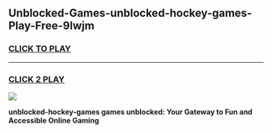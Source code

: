 
## Unblocked-Games-unblocked-hockey-games-Play-Free-9lwjm
<h3>
<a href="https://premium76.site?title=unblocked-hockey-games&ref=20A">CLICK TO PLAY</a></h3>
<hr>

<h3>
<a href="https://premium76.site?title=unblocked-hockey-games&ref=20A">CLICK 2 PLAY</a>
  
</h3>

<a href="https://premium76.site?title=unblocked-hockey-games&ref=20A"><img src="https://clearcache.store/games.png"></a>


**unblocked-hockey-games games unblocked: Your Gateway to Fun and Accessible Online Gaming**
